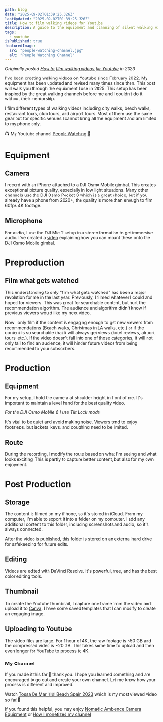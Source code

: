 ```yaml
---
path: blog
date: "2025-09-02T01:39:25.326Z"
lastUpdated: "2025-09-02T01:39:25.326Z"
title: How to film walking videos for Youtube
description: A guide to the equipment and planning of silent walking videos
tags:
  - youtube
isPublished: true
featuredImage:
  src: "people-watching-channel.jpg"
  alt: "People Watching Channel"
---
```


_Originally posted [How to film walking videos for Youtube](https://www.marcusmth.com/how-to-film-walking-videos-for-youtube) in 2023_

I've been creating walking videos on Youtube since February 2022. My equipment has been updated and revised many times since then. This post will walk you through the equipment I use in 2025. This setup has been inspired by the great walking channels before me and I couldn't do it without their mentorship.

I film different types of walking videos including city walks, beach walks, restaurant tours, club tours, and airport tours. Most of them use the same gear but for specific venues I cannot bring all the equipment and am limited to my phone only.

📺 My Youtube channel [People Watching](https://www.youtube.com/channel/UCzLPnJlM_5IEe2djVMB2jLA).🚀

# Equipment

## Camera

I record with an iPhone attached to a DJI Osmo Mobile gimbal. This creates exceptional picture quality, especially in low light situations. Many other channels use the DJI Osmo Pocket 3 which is a great choice, but if you already have a phone from 2020+, the quality is more than enough to film 60fps 4K footage.

## Microphone

For audio, I use the DJI Mic 2 setup in a stereo formation to get immersive audio. I've created a [video](https://www.youtube.com/watch?v=YsBCPCJ2adc) explaining how you can mount these onto the DJI Osmo Mobile gimbal.

# Preproduction

## Film what gets watched

This understanding to only "film what gets watched" has been a major revolution for me in the last year. Previously, I filmed whatever I could and hoped for viewers. This was great for searchable content, but hurt the recommendation algorithm. The audience and algorithm didn't know if previous viewers would like my next video.

Now I only film if the content is engaging enough to get new viewers from recommendations (Beach walks, Christmas in LA walks, etc.) or if the content is so searchable that it will always get views (hotel reviews, airport tours, etc.). If the video doesn't fall into one of those categories, it will not only fail to find an audience, it will hinder future videos from being recommended to your subscribers.

# Production

## Equipment

For my setup, I hold the camera at shoulder height in front of me. It's important to maintain a level hand for the best quality video.

_For the DJI Osmo Mobile 6 I use Tilt Lock mode_

It's vital to be quiet and avoid making noise. Viewers tend to enjoy footsteps, but jackets, keys, and coughing need to be limited.

## Route

During the recording, I modify the route based on what I'm seeing and what looks exciting. This is partly to capture better content, but also for my own enjoyment.

# Post Production

## Storage

The content is filmed on my iPhone, so it's stored in iCloud. From my computer, I'm able to export it into a folder on my computer. I add any additional content to this folder, including screenshots and audio, so it's always connected.

After the video is published, this folder is stored on an external hard drive for safekeeping for future edits.

## Editing

Videos are edited with DaVinci Resolve. It's powerful, free, and has the best color editing tools.

## Thumbnail

To create the Youtube thumbnail, I capture one frame from the video and upload it to [Canva](https://www.canva.com/). I have some saved templates that I can modify to create an engaging image.

## Uploading to Youtube

The video files are large. For 1 hour of 4K, the raw footage is ~50 GB and the compressed video is ~20 GB. This takes some time to upload and then even longer for YouTube to process to 4K.

### My Channel

If you made it this far 🙏 thank you. I hope you learned something and are encouraged to go out and create your own channel. Let me know how your process is different and improved.

Watch [Tossa De Mar 🇪🇸 Beach Spain 2023](https://www.youtube.com/watch?v=7yspRZi9Tu8&t=2s) which is my most viewed video so far!🖤

If you found this helpful, you may enjoy [Nomadic Ambience Camera Equipment](/nomadic-ambience-camera-equipment) or [How I monetized my channel](/how-to-get-monetized-on-youtube-in-2023)
